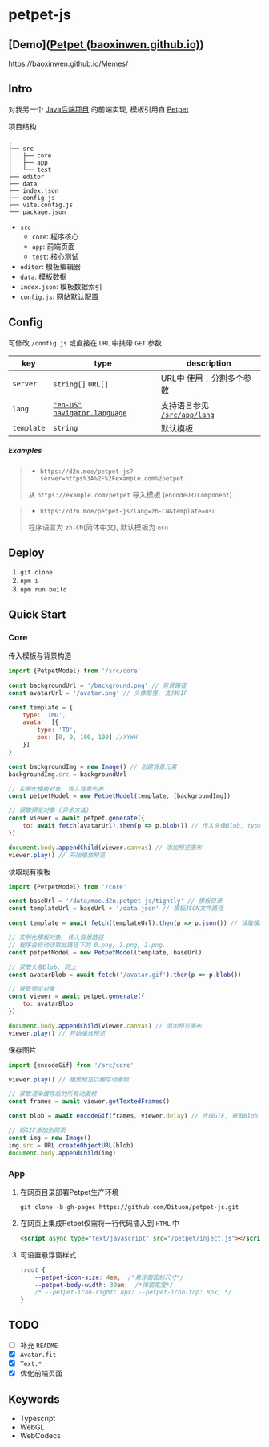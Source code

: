 # petpet-js

## [Demo]([Petpet (baoxinwen.github.io)](https://baoxinwen.github.io/Memes/))

https://baoxinwen.github.io/Memes/

## Intro

对我另一个 [Java后端项目](https://github.com/Dituon/petpet) 的前端实现,
模板引用自 [Petpet](https://github.com/Dituon/petpet)

项目结构

```text
.
├── src
│   ├── core
│   ├── app
│   └── test
├── editor
├── data
├── index.json
├── config.js
├── vite.config.js
└── package.json
```

- `src`
    - `core`: 程序核心
    - `app`: 前端页面
    - `test`: 核心测试
- `editor`: 模板编辑器
- `data`: 模板数据
- `index.json`: 模板数据索引
- `config.js`: 网站默认配置

## Config

可修改 `/config.js` 或直接在 `URL` 中携带 `GET` 参数

| key        | type                                                                                                                                             | description                                      |
|------------|--------------------------------------------------------------------------------------------------------------------------------------------------|--------------------------------------------------|
| `server`   | `string[]` `URL[]`                                                                                                                               | URL中 使用 `,` 分割多个参数                               |
| `lang`     | [`"en-US"`](https://datatracker.ietf.org/doc/html/rfc5646) [`navigator.language`](https://developer.mozilla.org/docs/Web/API/Navigator/language) | 支持语言参见 [`/src/app/lang`](/src/app/lang/index.ts) |
| `template` | `string`                                                                                                                                         | 默认模板                                             |

##### Examples

> - `https://d2n.moe/petpet-js?server=https%3A%2F%2Fexample.com%2petpet`
>
> 从 `https://example.com/petpet` 导入模板 (`encodeURIComponent`)

> - `https://d2n.moe/petpet-js?lang=zh-CN&template=osu`
> 
> 程序语言为 `zh-CN`(简体中文), 默认模板为 `osu`

## Deploy

1. `git clone`
2. `npm i`
3. `npm run build`

## Quick Start

### Core

传入模板与背景构造

```javascript
import {PetpetModel} from '/src/core'

const backgroundUrl = '/background.png' // 背景路径
const avatarUrl = '/avatar.png' // 头像路径, 支持GIF

const template = {
    type: 'IMG',
    avatar: [{
        type: 'TO',
        pos: [0, 0, 100, 100] //XYWH
    }]
}

const backgroundImg = new Image() // 创建背景元素
backgroundImg.src = backgroundUrl

// 实例化模板对象, 传入背景列表
const petpetModel = new PetpetModel(template, [backgroundImg])

// 获取预览对象 (异步方法)
const viewer = await petpet.generate({
    to: await fetch(avatarUrl).then(p => p.blob()) // 传入头像Blob, type与模板中对应
})

document.body.appendChild(viewer.canvas) // 添加预览画布
viewer.play() // 开始播放预览
```

读取现有模板

```javascript
import {PetpetModel} from '/core'

const baseUrl = '/data/moe.d2n.petpet-js/tightly' // 模板目录
const templateUrl = baseUrl + '/data.json' // 模板JSON文件路径

const template = await fetch(templateUrl).then(p => p.json()) // 读取模板

// 实例化模板对象, 传入背景路径
// 程序会自动读取此路径下的 0.png, 1.png, 2.png...
const petpetModel = new PetpetModel(template, baseUrl)

// 获取头像Blob, 同上
const avatarBlob = await fetch('/avatar.gif').then(p => p.blob())

// 获取预览对象
const viewer = await petpet.generate({
    to: avatarBlob
})

document.body.appendChild(viewer.canvas) // 添加预览画布
viewer.play() // 开始播放预览
```

保存图片

```javascript
import {encodeGif} from '/src/core'

viewer.play() // 播放预览以缓存动画帧

// 获取渲染缓存后的所有动画帧
const frames = await viewer.getTextedFrames()

const blob = await encodeGif(frames, viewer.delay) // 合成GIF, 获取Blob

// 将GIF添加到网页
const img = new Image()
img.src = URL.createObjectURL(blob)
document.body.appendChild(img)
```

### App

1. 在网页目录部署Petpet生产环境

    ```shell
    git clone -b gh-pages https://github.com/Dituon/petpet-js.git
    ```

2. 在网页上集成Petpet仅需将一行代码插入到 `HTML` 中

    ```html
    <script async type="text/javascript" src="/petpet/inject.js"></script>
    ```

3. 可设置悬浮窗样式

    ```css
    :root {
        --petpet-icon-size: 4em;  /*悬浮窗图标尺寸*/
        --petpet-body-width: 30em;  /*弹窗宽度*/
        /* --petpet-icon-right: 8px; --petpet-icon-top: 8px; */
    }
    ```

## TODO

- [ ] 补充 `README`
- [x] `Avatar.fit`
- [x] `Text.*`
- [x] 优化前端页面

## Keywords

- Typescript
- WebGL
- WebCodecs